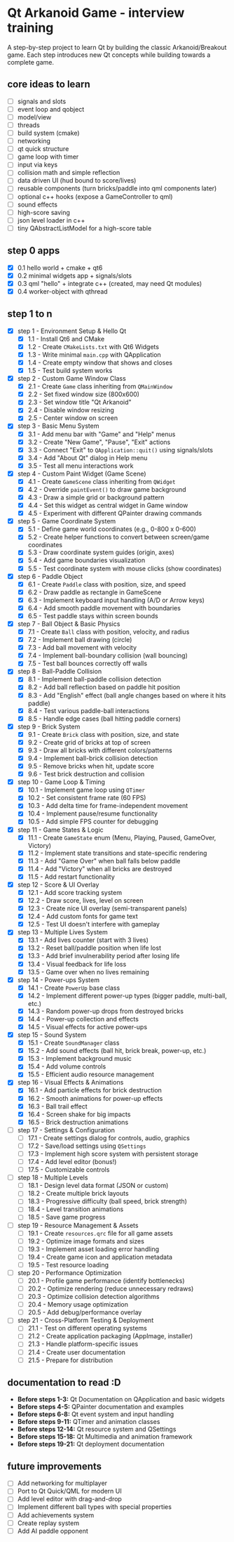 # Qt Arkanoid Game - interview training

A step-by-step project to learn Qt by building the classic Arkanoid/Breakout game. Each step introduces new Qt concepts while building towards a complete game.

## core ideas to learn

- [ ] signals and slots
- [ ] event loop and qobject
- [ ] model/view
- [ ] threads
- [ ] build system (cmake)
- [ ] networking
- [ ] qt quick structure
- [ ] game loop with timer
- [ ] input via keys
- [ ] collision math and simple reflection
- [ ] data driven UI (hud bound to score/lives)
- [ ] reusable components (turn bricks/paddle into qml components later)
- [ ] optional c++ hooks (expose a GameController to qml)
- [ ] sound effects
- [ ] high-score saving
- [ ] json level loader in c++
- [ ] tiny QAbstractListModel for a high-score table

## step 0 apps

- [x] 0.1 hello world + cmake + qt6
- [x] 0.2 minimal widgets app + signals/slots
- [x] 0.3 qml "hello" + integrate c++ (created, may need Qt modules)
- [x] 0.4 worker-object with qthread

## step 1 to n

- [x] step 1 - Environment Setup & Hello Qt
  - [x] 1.1 - Install Qt6 and CMake
  - [x] 1.2 - Create `CMakeLists.txt` with Qt6 Widgets
  - [x] 1.3 - Write minimal `main.cpp` with QApplication
  - [x] 1.4 - Create empty window that shows and closes
  - [x] 1.5 - Test build system works
- [x] step 2 - Custom Game Window Class
  - [x] 2.1 - Create `Game` class inheriting from `QMainWindow`
  - [x] 2.2 - Set fixed window size (800x600)
  - [x] 2.3 - Set window title "Qt Arkanoid"
  - [x] 2.4 - Disable window resizing
  - [x] 2.5 - Center window on screen
- [x] step 3 - Basic Menu System
  - [x] 3.1 - Add menu bar with "Game" and "Help" menus
  - [x] 3.2 - Create "New Game", "Pause", "Exit" actions
  - [x] 3.3 - Connect "Exit" to `QApplication::quit()` using signals/slots
  - [x] 3.4 - Add "About Qt" dialog in Help menu
  - [x] 3.5 - Test all menu interactions work
- [x] step 4 - Custom Paint Widget (Game Scene)
  - [x] 4.1 - Create `GameScene` class inheriting from `QWidget`
  - [x] 4.2 - Override `paintEvent()` to draw game background
  - [x] 4.3 - Draw a simple grid or background pattern
  - [x] 4.4 - Set this widget as central widget in Game window
  - [x] 4.5 - Experiment with different QPainter drawing commands
- [x] step 5 - Game Coordinate System
  - [x] 5.1 - Define game world coordinates (e.g., 0-800 x 0-600)
  - [x] 5.2 - Create helper functions to convert between screen/game coordinates
  - [x] 5.3 - Draw coordinate system guides (origin, axes)
  - [x] 5.4 - Add game boundaries visualization
  - [x] 5.5 - Test coordinate system with mouse clicks (show coordinates)
- [x] step 6 - Paddle Object
  - [x] 6.1 - Create `Paddle` class with position, size, and speed
  - [x] 6.2 - Draw paddle as rectangle in GameScene
  - [x] 6.3 - Implement keyboard input handling (A/D or Arrow keys)
  - [x] 6.4 - Add smooth paddle movement with boundaries
  - [x] 6.5 - Test paddle stays within screen bounds
- [x] step 7 - Ball Object & Basic Physics
  - [x] 7.1 - Create `Ball` class with position, velocity, and radius
  - [x] 7.2 - Implement ball drawing (circle)
  - [x] 7.3 - Add ball movement with velocity
  - [x] 7.4 - Implement ball-boundary collision (wall bouncing)
  - [x] 7.5 - Test ball bounces correctly off walls
- [x] step 8 - Ball-Paddle Collision
  - [x] 8.1 - Implement ball-paddle collision detection
  - [x] 8.2 - Add ball reflection based on paddle hit position
  - [x] 8.3 - Add "English" effect (ball angle changes based on where it hits paddle)
  - [x] 8.4 - Test various paddle-ball interactions
  - [x] 8.5 - Handle edge cases (ball hitting paddle corners)
- [x] step 9 - Brick System
  - [x] 9.1 - Create `Brick` class with position, size, and state
  - [x] 9.2 - Create grid of bricks at top of screen
  - [x] 9.3 - Draw all bricks with different colors/patterns
  - [x] 9.4 - Implement ball-brick collision detection
  - [x] 9.5 - Remove bricks when hit, update score
  - [x] 9.6 - Test brick destruction and collision
- [x] step 10 - Game Loop & Timing
  - [x] 10.1 - Implement game loop using `QTimer`
  - [x] 10.2 - Set consistent frame rate (60 FPS)
  - [x] 10.3 - Add delta time for frame-independent movement
  - [x] 10.4 - Implement pause/resume functionality
  - [x] 10.5 - Add simple FPS counter for debugging
- [x] step 11 - Game States & Logic
  - [x] 11.1 - Create `GameState` enum (Menu, Playing, Paused, GameOver, Victory)
  - [x] 11.2 - Implement state transitions and state-specific rendering
  - [x] 11.3 - Add "Game Over" when ball falls below paddle
  - [x] 11.4 - Add "Victory" when all bricks are destroyed
  - [x] 11.5 - Add restart functionality
- [x] step 12 - Score & UI Overlay
  - [x] 12.1 - Add score tracking system
  - [x] 12.2 - Draw score, lives, level on screen
  - [x] 12.3 - Create nice UI overlay (semi-transparent panels)
  - [x] 12.4 - Add custom fonts for game text
  - [x] 12.5 - Test UI doesn't interfere with gameplay
- [x] step 13 - Multiple Lives System
  - [x] 13.1 - Add lives counter (start with 3 lives)
  - [x] 13.2 - Reset ball/paddle position when life lost
  - [x] 13.3 - Add brief invulnerability period after losing life
  - [x] 13.4 - Visual feedback for life loss
  - [x] 13.5 - Game over when no lives remaining
- [x] step 14 - Power-ups System
  - [x] 14.1 - Create `PowerUp` base class
  - [x] 14.2 - Implement different power-up types (bigger paddle, multi-ball, etc.)
  - [x] 14.3 - Random power-up drops from destroyed bricks
  - [x] 14.4 - Power-up collection and effects
  - [x] 14.5 - Visual effects for active power-ups
- [x] step 15 - Sound System
  - [x] 15.1 - Create `SoundManager` class
  - [x] 15.2 - Add sound effects (ball hit, brick break, power-up, etc.)
  - [x] 15.3 - Implement background music
  - [x] 15.4 - Add volume controls
  - [x] 15.5 - Efficient audio resource management
- [x] step 16 - Visual Effects & Animations
  - [x] 16.1 - Add particle effects for brick destruction
  - [x] 16.2 - Smooth animations for power-up effects
  - [x] 16.3 - Ball trail effect
  - [x] 16.4 - Screen shake for big impacts
  - [x] 16.5 - Brick destruction animations
- [ ] step 17 - Settings & Configuration
  - [ ] 17.1 - Create settings dialog for controls, audio, graphics
  - [ ] 17.2 - Save/load settings using `QSettings`
  - [ ] 17.3 - Implement high score system with persistent storage
  - [ ] 17.4 - Add level editor (bonus!)
  - [ ] 17.5 - Customizable controls
- [ ] step 18 - Multiple Levels
  - [ ] 18.1 - Design level data format (JSON or custom)
  - [ ] 18.2 - Create multiple brick layouts
  - [ ] 18.3 - Progressive difficulty (ball speed, brick strength)
  - [ ] 18.4 - Level transition animations
  - [ ] 18.5 - Save game progress
- [ ] step 19 - Resource Management & Assets
  - [ ] 19.1 - Create `resources.qrc` file for all game assets
  - [ ] 19.2 - Optimize image formats and sizes
  - [ ] 19.3 - Implement asset loading error handling
  - [ ] 19.4 - Create game icon and application metadata
  - [ ] 19.5 - Test resource loading
- [ ] step 20 - Performance Optimization
  - [ ] 20.1 - Profile game performance (identify bottlenecks)
  - [ ] 20.2 - Optimize rendering (reduce unnecessary redraws)
  - [ ] 20.3 - Optimize collision detection algorithms
  - [ ] 20.4 - Memory usage optimization
  - [ ] 20.5 - Add debug/performance overlay
- [ ] step 21 - Cross-Platform Testing & Deployment
  - [ ] 21.1 - Test on different operating systems
  - [ ] 21.2 - Create application packaging (AppImage, installer)
  - [ ] 21.3 - Handle platform-specific issues
  - [ ] 21.4 - Create user documentation
  - [ ] 21.5 - Prepare for distribution

## documentation to read :D

- **Before steps 1-3:** Qt Documentation on QApplication and basic widgets
- **Before steps 4-5:** QPainter documentation and examples
- **Before steps 6-8:** Qt event system and input handling
- **Before steps 9-11:** QTimer and animation classes
- **Before steps 12-14:** Qt resource system and QSettings
- **Before steps 15-18:** Qt Multimedia and animation framework
- **Before steps 19-21:** Qt deployment documentation

## future improvements

- [ ] Add networking for multiplayer
- [ ] Port to Qt Quick/QML for modern UI
- [ ] Add level editor with drag-and-drop
- [ ] Implement different ball types with special properties
- [ ] Add achievements system
- [ ] Create replay system
- [ ] Add AI paddle opponent
